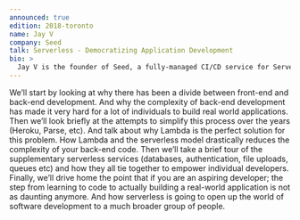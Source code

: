 ```yaml
---
announced: true
edition: 2018-toronto
name: Jay V
company: Seed
talk: Serverless - Democratizing Application Development 
bio: >
  Jay V is the founder of Seed, a fully-managed CI/CD service for Serverless. He is also the author of Serverless Stack, the most popular guide to building full-stack Serverless applications.
---
```


We’ll start by looking at why there has been a divide between front-end and back-end development. And why the complexity of back-end development has made it very hard for a lot of individuals to build real world applications.
Then we’ll look briefly at the attempts to simplify this process over the years (Heroku, Parse, etc).
And talk about why Lambda is the perfect solution for this problem. How Lambda and the serverless model drastically reduces the complexity of your back-end code.
Then we’ll take a brief tour of the supplementary serverless services (databases, authentication, file uploads, queues etc) and how they all tie together to empower individual developers.
Finally, we’ll drive home the point that if you are an aspiring developer; the step from learning to code to actually building a real-world application is not as daunting anymore. And how serverless is going to open up the world of software development to a much broader group of people.
